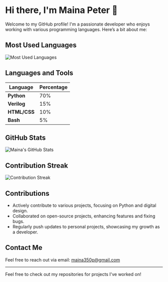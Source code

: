 # Hi there, I'm Maina Peter 👋

Welcome to my GitHub profile! I'm a passionate developer who enjoys working with various programming languages. Here’s a bit about me:

## Most Used Languages

![Most Used Languages](https://github-readme-stats.vercel.app/api/top-langs/?username=pierretfie&layout=compact&theme=radical)

## Languages and Tools

| Language     | Percentage |
|--------------|------------|
| **Python**   | 70%        |
| **Verilog**  | 15%        |
| **HTML/CSS** | 10%        |
| **Bash**     | 5%         |

## GitHub Stats

![Maina's GitHub Stats](https://github-readme-stats.vercel.app/api?username=pierretfie&show_icons=true&theme=radical)

## Contribution Streak

![Contribution Streak](https://github-readme-streak-stats.herokuapp.com/?user=pierretfie&theme=radical)

## Contributions

- Actively contribute to various projects, focusing on Python and digital design.
- Collaborated on open-source projects, enhancing features and fixing bugs.
- Regularly push updates to personal projects, showcasing my growth as a developer.

## Contact Me

Feel free to reach out via email: [maina350p@gmail.com](mailto:maina350p@gmail.com)

---

Feel free to check out my repositories for projects I've worked on!
